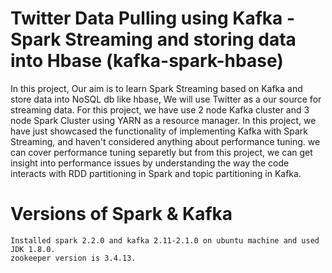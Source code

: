 # Twitter Data Pulling using Kafka - Spark Streaming and storing data into Hbase (kafka-spark-hbase)

In this project, Our aim is to learn Spark Streaming based on Kafka and store data into NoSQL db like hbase, We will use Twitter as a our source for streaming data.
For this project, we have use 2 node Kafka cluster and 3 node Spark Cluster using YARN as a resource manager. In this project, we have just showcased the functionality of implementing Kafka with Spark Streaming, and haven't considered anything about performance tuning. we can cover performance tuning separetly but from this project, we can get insight into performance issues by understanding the way the code interacts with RDD partitioning in Spark and topic partitioning in Kafka.

# Versions of Spark & Kafka
	Installed spark 2.2.0 and kafka 2.11-2.1.0 on ubuntu machine and used JDK 1.8.0.
	zookeeper version is 3.4.13.
